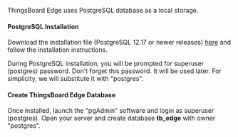 ThingsBoard Edge uses PostgreSQL database as a local storage. 

#### PostgreSQL Installation

Download the installation file (PostgreSQL 12.17 or newer releases) [here](https://www.enterprisedb.com/downloads/postgres-postgresql-downloads#windows) and follow the installation instructions.

During PostgreSQL installation, you will be prompted for superuser (postgres) password.
Don't forget this password. It will be used later. For simplicity, we will substitute it with "postgres".

#### Create ThingsBoard Edge Database

Once installed, launch the "pgAdmin" software and login as superuser (postgres). 
Open your server and create database **tb_edge** with owner "postgres".
